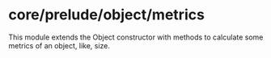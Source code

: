# core/prelude/object/metrics

This module extends the Object constructor with methods to calculate some metrics of an object, like, size.
